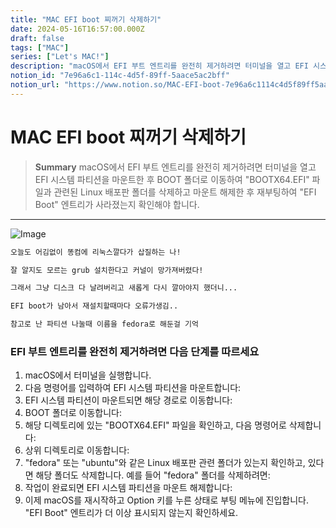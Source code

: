 ```yaml
---
title: "MAC EFI boot 찌꺼기 삭제하기"
date: 2024-05-16T16:57:00.000Z
draft: false
tags: ["MAC"]
series: ["Let's MAC!"]
description: "macOS에서 EFI 부트 엔트리를 완전히 제거하려면 터미널을 열고 EFI 시스템 파티션을 마운트한 후 BOOT 폴더로 이동하여 \"BOOTX64.EFI\" 파일과 관련된 Linux 배포판 폴더를 삭제하고 마운트 해제한 후 재부팅하여 \"EFI Boot\" 엔트리가 사라졌는지 확인해야 합니다."
notion_id: "7e96a6c1-114c-4d5f-89ff-5aace5ac2bff"
notion_url: "https://www.notion.so/MAC-EFI-boot-7e96a6c1114c4d5f89ff5aace5ac2bff"
---
```


# MAC EFI boot 찌꺼기 삭제하기

> **Summary**
> macOS에서 EFI 부트 엔트리를 완전히 제거하려면 터미널을 열고 EFI 시스템 파티션을 마운트한 후 BOOT 폴더로 이동하여 "BOOTX64.EFI" 파일과 관련된 Linux 배포판 폴더를 삭제하고 마운트 해제한 후 재부팅하여 "EFI Boot" 엔트리가 사라졌는지 확인해야 합니다.

---

![Image](https://prod-files-secure.s3.us-west-2.amazonaws.com/09ccd4d5-876c-4bba-bbdf-cc77a0a11257/4afe2f7c-3246-4311-b348-94751de74ed4/Untitled.png?X-Amz-Algorithm=AWS4-HMAC-SHA256&X-Amz-Content-Sha256=UNSIGNED-PAYLOAD&X-Amz-Credential=ASIAZI2LB466ZCLN2MJU%2F20250724%2Fus-west-2%2Fs3%2Faws4_request&X-Amz-Date=20250724T083601Z&X-Amz-Expires=3600&X-Amz-Security-Token=IQoJb3JpZ2luX2VjEAAaCXVzLXdlc3QtMiJGMEQCIB5mKcskMENCRQZCPwRoXpkVI1TkGFZvONcZJYeO7%2Br1AiAliMYDZysscBAQHejeZ2Kz2HUYFr1KgIj3A3yaBFQBVCr%2FAwgpEAAaDDYzNzQyMzE4MzgwNSIMf4gLbDGOXxgFNOKZKtwDI4bXaCIF4EzZtNPNs7pR7Eg8PUN0ougP%2BS9i9zqvhk1nKf2XWqPEiMtk%2Bl87YcpboExruU05XvovTdUm%2BEq%2Ft8aYWtd9EiRlatr4G6zD9MqBY049pKFO19%2BxGp49JQl6ZlDGGNpk0JcL%2FV3zuWix6kIs4Ev42bScCaqTaGB%2Ba9erOPCRjHHq1FG%2FKD8LDnMwd17QwBigSvPkwWJOrJKcjkWI0C6V%2B5m893Um2F%2BqS8MKwSprkjLfyD54Pt%2B7tMRzId53si3ptED%2FBVuUfriRYj06ln9%2B5fG178WBy6eDfI2VzJVomrl%2BORVsDQlbVO%2FVPSjF8WWuw0rlIzZkfOv9OWxXSWulM19v%2BWmYQQild%2Fe2gbqqCxbjsD%2F1qbJoiAFBskMcvq881vwtYzW9VO7V9zSTJOAnuBMWwCRCBrGgZ6VFvK5ULzqwak25CmOoH6hPB4PQOO%2Fa4yRKfZpuju5ikp%2Br7t%2FB3TRzUDOjBnr5o3igahUjMsK5tSPP3qOhOwVgCuRENGnGzj9qlfwB%2FZG%2Fuxl5y3VyI6q%2BryyNX%2BkqmADKIs1plpzu8PSeA4YpPeOu%2BRMCbo7qxjmY0WQVZcg5eDfvzCkYwAe2PY8Ho9cAXKAC3RnULmmtiqgMBBww3M6HxAY6pgFpHBFrEXt83FUN5M5Awbxo6iD47ubsVlZAVo3B10kZbVaZ3sOwVwPK9D%2BAX74XF5YKFWypyNdFUBqI0sMEIC06RBO3A3nK6BzE9IC3FHUfmndRBbG4JvaICeXM8iSvEjh%2BRXRVjWRsGKe3TlhuoZrk8rWey%2B3MPkMGeVGm%2BAeA8%2BlzbALbegzoi4wSU32Dh4leiSYakKASovNo5rtRH1C6K35RKje9&X-Amz-Signature=aae605354731dc8e8a8c087eae8716c3601723d881ca69f0488d501f6fd04cac&X-Amz-SignedHeaders=host&x-amz-checksum-mode=ENABLED&x-id=GetObject)

```latex
오늘도 어김없이 똥컴에 리눅스깔다가 삽질하는 나!

잘 알지도 모르는 grub 설치한다고 커널이 망가져버렸다!

그래서 그냥 디스크 다 날려버리고 새롭게 다시 깔아야지 했더니... 

EFI boot가 남아서 재설치할때마다 오류가생김..
```

```latex
참고로 난 파티션 나눌때 이름을 fedora로 해둔걸 기억
```

### EFI 부트 엔트리를 완전히 제거하려면 다음 단계를 따르세요

1. macOS에서 터미널을 실행합니다.
1. 다음 명령어를 입력하여 EFI 시스템 파티션을 마운트합니다:
1. EFI 시스템 파티션이 마운트되면 해당 경로로 이동합니다:
1. BOOT 폴더로 이동합니다:
1. 해당 디렉토리에 있는 "BOOTX64.EFI" 파일을 확인하고, 다음 명령어로 삭제합니다:
1. 상위 디렉토리로 이동합니다:
1. "fedora" 또는 "ubuntu"와 같은 Linux 배포판 관련 폴더가 있는지 확인하고, 있다면 해당 폴더도 삭제합니다. 예를 들어 "fedora" 폴더를 삭제하려면:
1. 작업이 완료되면 EFI 시스템 파티션을 마운트 해제합니다:
1. 이제 macOS를 재시작하고 Option 키를 누른 상태로 부팅 메뉴에 진입합니다. "EFI Boot" 엔트리가 더 이상 표시되지 않는지 확인하세요.
